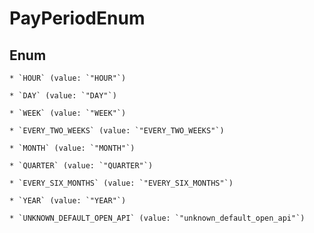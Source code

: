 
# PayPeriodEnum

## Enum


    * `HOUR` (value: `"HOUR"`)

    * `DAY` (value: `"DAY"`)

    * `WEEK` (value: `"WEEK"`)

    * `EVERY_TWO_WEEKS` (value: `"EVERY_TWO_WEEKS"`)

    * `MONTH` (value: `"MONTH"`)

    * `QUARTER` (value: `"QUARTER"`)

    * `EVERY_SIX_MONTHS` (value: `"EVERY_SIX_MONTHS"`)

    * `YEAR` (value: `"YEAR"`)

    * `UNKNOWN_DEFAULT_OPEN_API` (value: `"unknown_default_open_api"`)



